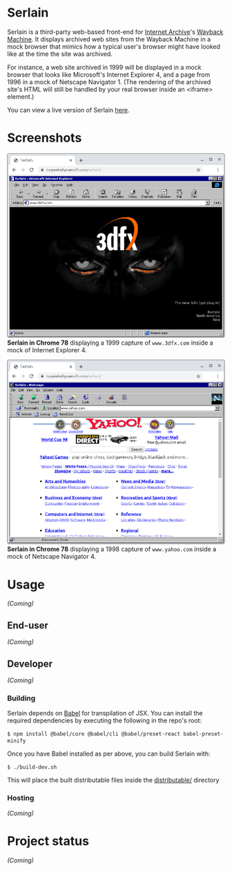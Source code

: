 # Serlain
Serlain is a third-party web-based front-end for [Internet Archive](https://archive.org/)'s [Wayback Machine](https://archive.org/web/). It displays archived web sites from the Wayback Machine in a mock browser that mimics how a typical user's browser might have looked like at the time the site was archived.

For instance, a web site archived in 1999 will be displayed in a mock browser that looks like Microsoft's Internet Explorer 4, and a page from 1996 in a mock of Netscape Navigator 1. (The rendering of the archived site's HTML will still be handled by your real browser inside an \<iframe\> element.)

You can view a live version of Serlain [here](https://www.tarpeeksihyvaesoft.com/serlain/).

# Screenshots
![](./images/screenshots/serlain-chrome-ie4-3dfx.com.png)\
**Serlain in Chrome 78** displaying a 1999 capture of `www.3dfx.com` inside a mock of Internet Explorer 4.

![](./images/screenshots/serlain-chrome-nn4-yahoo.com.png)\
**Serlain in Chrome 78** displaying a 1998 capture of `www.yahoo.com` inside a mock of Netscape Navigator 4.

# Usage
*(Coming)*

## End-user
*(Coming)*

## Developer
*(Coming)*

### Building
Serlain depends on [Babel](https://babeljs.io/) for transpilation of JSX. You can install the required dependencies by executing the following in the repo's root:
```
$ npm install @babel/core @babel/cli @babel/preset-react babel-preset-minify
```

Once you have Babel installed as per above, you can build Serlain with:
```
$ ./build-dev.sh
```

This will place the built distributable files inside the [distributable/](./distributable/) directory

### Hosting
*(Coming)*

# Project status
*(Coming)*

